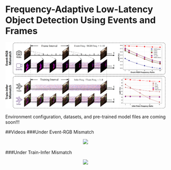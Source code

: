 # Frequency-Adaptive Low-Latency Object Detection Using Events and Frames
<p align="center">
  <img src="readme/imgs/framework.png" width="750">
</p>

Environment configuration, datasets, and pre-trained model files are coming soon!!!

##Videos
###Under Event-RGB Mismatch
<p align="center">
  <img src="readme/videos/FAOD_unpaired_2.gif" width="750">
</p>
###Under Train-Infer Mismatch
<p align="center">
  <img src="readme/videos/faod_freq_2.gif" width="750">
</p>
